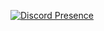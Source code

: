 


[![Discord Presence](https://lanyard-profile-readme.vercel.app/api/678289162033692687?theme=dark&bg=000000&animated=true&hideDiscrim=true&borderRadius=30px&idleMessage=Hola%20Soy%20Kobayashi)](https://discord.com/users/678289162033692687)


